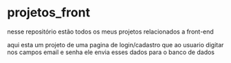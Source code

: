 # projetos_front
nesse repositório estão todos os meus projetos relacionados a front-end 

aqui esta um projeto de uma pagina de login/cadastro que ao usuario digitar nos campos email e senha ele envia esses dados para o banco de dados
